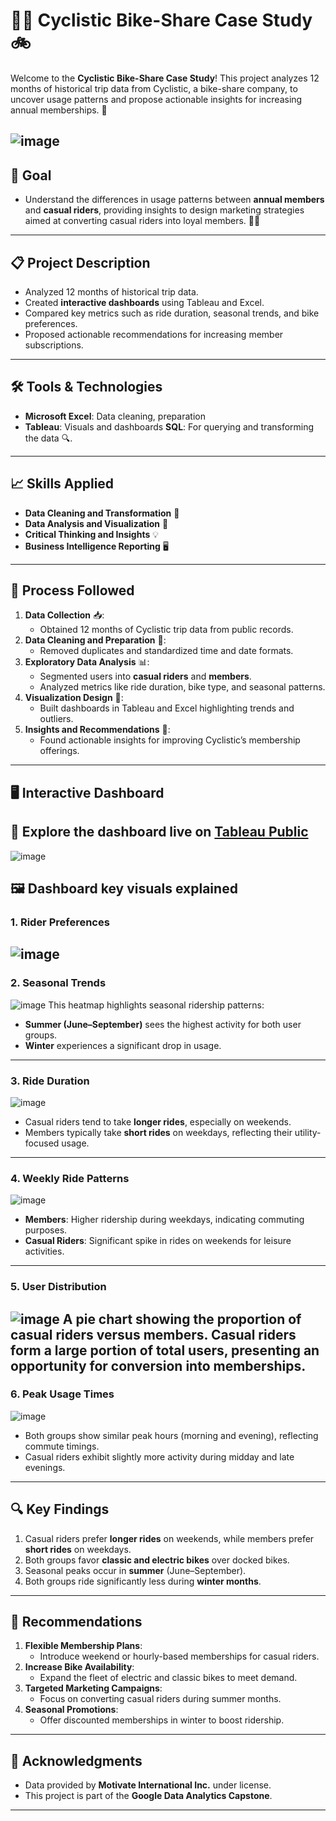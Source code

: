 # 🚴‍♀️ **Cyclistic Bike-Share Case Study** 🚲

Welcome to the **Cyclistic Bike-Share Case Study**! This project analyzes 12 months of historical trip data from Cyclistic, a bike-share company, to uncover usage patterns and propose actionable insights for increasing annual memberships. 🌟

 ![image](https://github.com/user-attachments/assets/3986eda4-1154-4a1a-b238-095c79dfe6f4)
---
## 🎯 **Goal**
- Understand the differences in usage patterns between **annual members** and **casual riders**, providing insights to design marketing strategies aimed at converting casual riders into loyal members. 🚴‍♂️
---
## 📋 **Project Description**
- Analyzed 12 months of historical trip data.
- Created **interactive dashboards** using Tableau and Excel.
- Compared key metrics such as ride duration, seasonal trends, and bike preferences.
- Proposed actionable recommendations for increasing member subscriptions.
---
## 🛠️ **Tools & Technologies**
- **Microsoft Excel**: Data cleaning, preparation
- **Tableau**: Visuals and dashboards 
  **SQL**: For querying and transforming the data 🔍.
---
## 📈 **Skills Applied**
- **Data Cleaning and Transformation** 🧹
- **Data Analysis and Visualization** 🔎
- **Critical Thinking and Insights** 💡
- **Business Intelligence Reporting** 🖥️
---
## 🧩 **Process Followed**
1. **Data Collection** 📥:
   - Obtained 12 months of Cyclistic trip data from public records.
2. **Data Cleaning and Preparation** 🧽:
   - Removed duplicates and standardized time and date formats.
3. **Exploratory Data Analysis** 📊:
   - Segmented users into **casual riders** and **members**.
   - Analyzed metrics like ride duration, bike type, and seasonal patterns.
4. **Visualization Design** 🎨:
   - Built dashboards in Tableau and Excel highlighting trends and outliers.
5. **Insights and Recommendations** 🔮:
   - Found actionable insights for improving Cyclistic’s membership offerings.
---
## 🖥️ **Interactive Dashboard**
🎯 Explore the dashboard live on [Tableau Public](https://public.tableau.com/app/profile/swapna.macha/viz/BikeShareAnalysis_17329044088830/Dashboard1)
---
![image](https://github.com/user-attachments/assets/5975ba95-b10a-4eba-aacf-274559ef6b36)

## 🖼️ **Dashboard key visuals explained**
### **1. Rider Preferences**
![image](https://github.com/user-attachments/assets/628bec61-d6d7-426c-a6e8-c0b3148b78e9)
---
### **2. Seasonal Trends**
![image](https://github.com/user-attachments/assets/649ca884-84fa-461e-a15f-b52c4c0d7e34)
This heatmap highlights seasonal ridership patterns:
- **Summer (June–September)** sees the highest activity for both user groups.
- **Winter** experiences a significant drop in usage.
---
### **3. Ride Duration**
![image](https://github.com/user-attachments/assets/af643853-b140-4d51-b4f5-d7c5ad46edea) 
- Casual riders tend to take **longer rides**, especially on weekends.
- Members typically take **short rides** on weekdays, reflecting their utility-focused usage.
---
### **4. Weekly Ride Patterns**
![image](https://github.com/user-attachments/assets/a61f1da6-6c9e-4617-9052-3007dccfa4e4)
- **Members**: Higher ridership during weekdays, indicating commuting purposes.
- **Casual Riders**: Significant spike in rides on weekends for leisure activities.
---
### **5. User Distribution**
![image](https://github.com/user-attachments/assets/8ea73851-c520-442c-a162-a27ed48a0728)
A pie chart showing the proportion of casual riders versus members. Casual riders form a large portion of total users, presenting an opportunity for conversion into memberships.
---
### **6. Peak Usage Times**
![image](https://github.com/user-attachments/assets/ad9ad87a-50ec-4888-881e-746de4aa5826)
- Both groups show similar peak hours (morning and evening), reflecting commute timings.
- Casual riders exhibit slightly more activity during midday and late evenings.
---
## 🔍 **Key Findings**
1. Casual riders prefer **longer rides** on weekends, while members prefer **short rides** on weekdays.
2. Both groups favor **classic and electric bikes** over docked bikes.
3. Seasonal peaks occur in **summer** (June–September).
4. Both groups ride significantly less during **winter months**.
---
## 📌 **Recommendations**
1. **Flexible Membership Plans**:
   - Introduce weekend or hourly-based memberships for casual riders.
2. **Increase Bike Availability**:
   - Expand the fleet of electric and classic bikes to meet demand.
3. **Targeted Marketing Campaigns**:
   - Focus on converting casual riders during summer months.
4. **Seasonal Promotions**:
   - Offer discounted memberships in winter to boost ridership.
---
## 🤝 **Acknowledgments**
- Data provided by **Motivate International Inc.** under license.
- This project is part of the **Google Data Analytics Capstone**.
---
